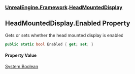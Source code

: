 ### [UnrealEngine.Framework](./UnrealEngine-Framework.md 'UnrealEngine.Framework').[HeadMountedDisplay](./UnrealEngine-Framework-HeadMountedDisplay.md 'UnrealEngine.Framework.HeadMountedDisplay')
## HeadMountedDisplay.Enabled Property
Gets or sets whether the head mounted display is enabled  
```csharp
public static bool Enabled { get; set; }
```
#### Property Value
[System.Boolean](https://docs.microsoft.com/en-us/dotnet/api/System.Boolean 'System.Boolean')  
